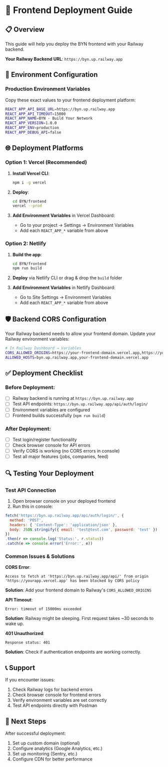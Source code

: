 # 🚀 Frontend Deployment Guide

## 📋 Overview
This guide will help you deploy the BYN frontend with your Railway backend.

**Your Railway Backend URL**: `https://byn.up.railway.app`

## 🔧 Environment Configuration

### Production Environment Variables
Copy these exact values to your frontend deployment platform:

```bash
REACT_APP_API_BASE_URL=https://byn.up.railway.app
REACT_APP_API_TIMEOUT=15000
REACT_APP_NAME=BYN - Build Your Network
REACT_APP_VERSION=1.0.0
REACT_APP_ENV=production
REACT_APP_DEBUG_API=false
```

## 🌐 Deployment Platforms

### Option 1: Vercel (Recommended)
1. **Install Vercel CLI**:
   ```bash
   npm i -g vercel
   ```

2. **Deploy**:
   ```bash
   cd BYN/frontend
   vercel --prod
   ```

3. **Add Environment Variables** in Vercel Dashboard:
   - Go to your project → Settings → Environment Variables
   - Add each `REACT_APP_*` variable from above

### Option 2: Netlify
1. **Build the app**:
   ```bash
   cd BYN/frontend
   npm run build
   ```

2. **Deploy** via Netlify CLI or drag & drop the `build` folder

3. **Add Environment Variables** in Netlify Dashboard:
   - Go to Site Settings → Environment Variables
   - Add each `REACT_APP_*` variable from above

## 🛡️ Backend CORS Configuration

Your Railway backend needs to allow your frontend domain. Update your Railway environment variables:

```bash
# In Railway Dashboard → Variables
CORS_ALLOWED_ORIGINS=https://your-frontend-domain.vercel.app,https://your-frontend-domain.netlify.app
ALLOWED_HOSTS=byn.up.railway.app,your-frontend-domain.vercel.app
```

## ✅ Deployment Checklist

### Before Deployment:
- [ ] Railway backend is running at `https://byn.up.railway.app`
- [ ] Test API endpoints: `https://byn.up.railway.app/api/auth/login/`
- [ ] Environment variables are configured
- [ ] Frontend builds successfully (`npm run build`)

### After Deployment:
- [ ] Test login/register functionality
- [ ] Check browser console for API errors
- [ ] Verify CORS is working (no CORS errors in console)
- [ ] Test all major features (jobs, companies, feed)

## 🔍 Testing Your Deployment

### Test API Connection
1. Open browser console on your deployed frontend
2. Run this in console:
```javascript
fetch('https://byn.up.railway.app/api/auth/login/', {
  method: 'POST',
  headers: { 'Content-Type': 'application/json' },
  body: JSON.stringify({ email: 'test@test.com', password: 'test' })
})
.then(r => console.log('Status:', r.status))
.catch(e => console.error('Error:', e))
```

### Common Issues & Solutions

**CORS Error**:
```
Access to fetch at 'https://byn.up.railway.app/api/' from origin 'https://yourapp.vercel.app' has been blocked by CORS policy
```
**Solution**: Add your frontend domain to Railway's `CORS_ALLOWED_ORIGINS`

**API Timeout**:
```
Error: timeout of 15000ms exceeded
```
**Solution**: Railway might be sleeping. First request takes ~30 seconds to wake up.

**401 Unauthorized**:
```
Response status: 401
```
**Solution**: Check if authentication endpoints are working correctly.

## 📞 Support

If you encounter issues:
1. Check Railway logs for backend errors
2. Check browser console for frontend errors
3. Verify environment variables are set correctly
4. Test API endpoints directly with Postman

## 🎯 Next Steps

After successful deployment:
1. Set up custom domain (optional)
2. Configure analytics (Google Analytics, etc.)
3. Set up monitoring (Sentry, etc.)
4. Configure CDN for better performance 